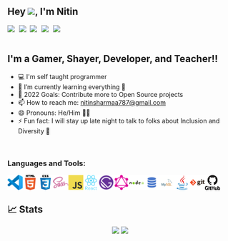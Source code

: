 ## Hey  <img src="https://github.com/TheDudeThatCode/TheDudeThatCode/blob/master/Assets/Hi.gif" width="29px">, I'm Nitin
<a href="https://twitter.com/intent/user?screen_name=nitinn787">
  <img align="left" width="26px" src="https://logodownload.org/wp-content/uploads/2014/09/twitter-logo-6.png" />
</a>
<a href="https://linkedin.com/in/nitin787">
  <img align="left" width="24px" src="https://cdn-icons-png.flaticon.com/512/174/174857.png"  />
</a>
<a href="mailto:nitinsharmaa787@gmail.com">
  <img align="left" width="26px" src="https://cdn-icons-png.flaticon.com/512/281/281769.png" />
</a>
<a href="https://instagram.com/_nitin787/">
  <img align="left" width="26px" src="https://upload.wikimedia.org/wikipedia/commons/thumb/a/a5/Instagram_icon.png/1024px-Instagram_icon.png" />
</a>

<a href="https://www.youtube.com/c/MrBioNik">
  <img align="left" width="26px" src="https://i.pinimg.com/originals/46/02/cb/4602cbc18967da9c1eba7452905cd99b.png" />
</a>

<br/>
<br/>

## I'm a Gamer, Shayer, Developer, and Teacher!!

<!-- - 🔭 I’m currently working -->
<!-- - 👯I’m looking to collaborate with other developers . -->
- 💻 I'm self taught programmer
- 🌱 I’m currently learning everything 🤣
- 🥅 2022 Goals: Contribute more to Open Source projects
- 📫 How to reach me: [nitinsharmaa787@gmail.com](nitinsharmaa787@gmail.com)
- 😄 Pronouns: He/Him 💁‍♂️
- ⚡ Fun fact: I will stay up late night to talk to folks about Inclusion and Diversity :owl:

<br />

### Languages and Tools:

<img align="left" alt="Visual Studio Code" width="34px" src="https://raw.githubusercontent.com/github/explore/80688e429a7d4ef2fca1e82350fe8e3517d3494d/topics/visual-studio-code/visual-studio-code.png" />
<img align="left" alt="HTML5" width="34px" src="https://raw.githubusercontent.com/github/explore/80688e429a7d4ef2fca1e82350fe8e3517d3494d/topics/html/html.png" />
<img align="left" alt="CSS3" width="34px" src="https://raw.githubusercontent.com/devicons/devicon/master/icons/css3/css3-original-wordmark.svg" />
<img align="left" alt="Sass" width="34px" src="https://raw.githubusercontent.com/github/explore/80688e429a7d4ef2fca1e82350fe8e3517d3494d/topics/sass/sass.png" />
<img align="left" alt="JavaScript" width="34px" src="https://raw.githubusercontent.com/devicons/devicon/master/icons/javascript/javascript-original.svg" />
<img align="left" alt="React" width="34px" src="https://raw.githubusercontent.com/devicons/devicon/master/icons/react/react-original-wordmark.svg" />
<img align="left" alt="Gatsby" width="34px" src="https://raw.githubusercontent.com/github/explore/e94815998e4e0713912fed477a1f346ec04c3da2/topics/gatsby/gatsby.png" />
<img align="left" alt="GraphQL" width="34px" src="https://raw.githubusercontent.com/github/explore/80688e429a7d4ef2fca1e82350fe8e3517d3494d/topics/graphql/graphql.png" />
<img align="left" alt="Node.js" width="34px" src="https://raw.githubusercontent.com/devicons/devicon/master/icons/nodejs/nodejs-original-wordmark.svg" />
<img align="left" alt="SQL" width="34px" src="https://raw.githubusercontent.com/github/explore/80688e429a7d4ef2fca1e82350fe8e3517d3494d/topics/sql/sql.png" />
<img align="left" alt="MySQL" width="34px" src="https://raw.githubusercontent.com/github/explore/80688e429a7d4ef2fca1e82350fe8e3517d3494d/topics/mysql/mysql.png" />
<img align="left" alt="JAVA" width="34px" src="https://raw.githubusercontent.com/devicons/devicon/master/icons/java/java-original.svg" />
<img align="left" alt="Git" width="34px" src="https://raw.githubusercontent.com/devicons/devicon/master/icons/git/git-original-wordmark.svg" />
<img align="left" alt="GitHub" width="34px" src="https://raw.githubusercontent.com/devicons/devicon/master/icons/github/github-original-wordmark.svg" />


<!--END_SECTION:activity-->

</details>

<br />
<br />

## 📈 Stats
<p align="center">
	<img width="48%" src="https://github-readme-stats.vercel.app/api?username=nitin-787&show_icons=true&theme=highcontrast" />
  <img width="48%" src="https://github-readme-streak-stats.herokuapp.com/?user=nitin-787&theme=highcontrast" />
</p>

[twitter]: https://twitter.com/nitinn787
[youtube]: https://www.youtube.com/c/MrBioNik
[instagram]: https://www.instagram.com/_nitin787/
[linkedin]: https://www.linkedin.com/in/nitin787/
